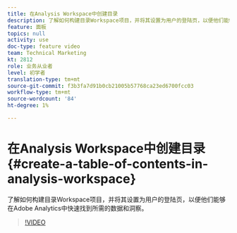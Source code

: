 ```yaml
---
title: 在Analysis Workspace中创建目录
description: 了解如何构建目录Workspace项目，并将其设置为用户的登陆页，以便他们能够在Adobe Analytics中快速找到所需的数据和洞察。
feature: 面板
topics: null
activity: use
doc-type: feature video
team: Technical Marketing
kt: 2812
role: 业务从业者
level: 初学者
translation-type: tm+mt
source-git-commit: f3b3fa7d91b0cb21005b57768ca23ed6700fcc03
workflow-type: tm+mt
source-wordcount: '84'
ht-degree: 1%

---
```



# 在Analysis Workspace中创建目录{#create-a-table-of-contents-in-analysis-workspace}

了解如何构建目录Workspace项目，并将其设置为用户的登陆页，以便他们能够在Adobe Analytics中快速找到所需的数据和洞察。

>[!VIDEO](https://video.tv.adobe.com/v/26990/?quality=12)
